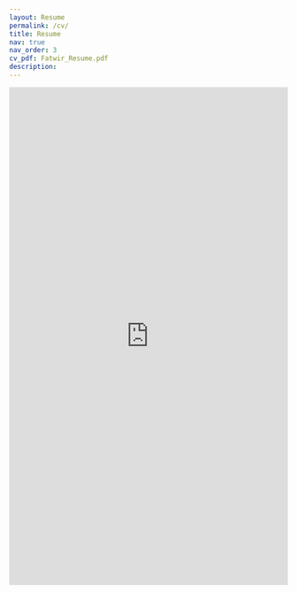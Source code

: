 ```yaml
---
layout: Resume
permalink: /cv/
title: Resume
nav: true
nav_order: 3
cv_pdf: Fatwir_Resume.pdf
description: 
---
```


<iframe width='100%' height='900px' frameborder='0' scrolling='yes' class='embed-responsive-item' src='https://fatwir.github.io/assets/pdf/Fatwir_Resume.pdf' allowfullscreen></iframe>